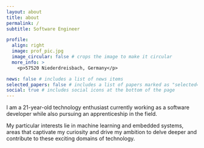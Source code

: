 ```yaml
---
layout: about
title: about
permalink: /
subtitle: Software Engineer

profile:
  align: right
  image: prof_pic.jpg
  image_circular: false # crops the image to make it circular
  more_info: >
    <p>57520 Niederdreisbach, Germany</p>

news: false # includes a list of news items
selected_papers: false # includes a list of papers marked as "selected={true}"
social: true # includes social icons at the bottom of the page
---
```


I am a 21-year-old technology enthusiast currently working as a software developer while also pursuing an apprenticeship in the field. 

My particular interests lie in machine learning and embedded systems, areas that captivate my curiosity and drive my ambition to delve deeper and contribute to these exciting domains of technology.
